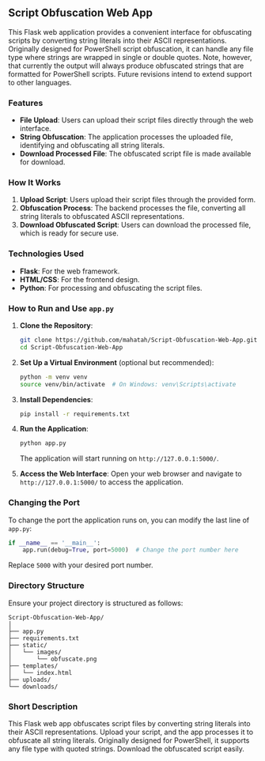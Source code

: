 ## Script Obfuscation Web App

This Flask web application provides a convenient interface for obfuscating scripts by converting string literals into their ASCII representations. Originally designed for PowerShell script obfuscation, it can handle any file type where strings are wrapped in single or double quotes. Note, however, that currently the output will always produce obfuscated strings that are formatted for PowerShell scripts. Future revisions intend to extend support to other languages.

### Features
- **File Upload**: Users can upload their script files directly through the web interface.
- **String Obfuscation**: The application processes the uploaded file, identifying and obfuscating all string literals.
- **Download Processed File**: The obfuscated script file is made available for download.

### How It Works
1. **Upload Script**: Users upload their script files through the provided form.
2. **Obfuscation Process**: The backend processes the file, converting all string literals to obfuscated ASCII representations.
3. **Download Obfuscated Script**: Users can download the processed file, which is ready for secure use.

### Technologies Used
- **Flask**: For the web framework.
- **HTML/CSS**: For the frontend design.
- **Python**: For processing and obfuscating the script files.

### How to Run and Use `app.py`

1. **Clone the Repository**:
   ```bash
   git clone https://github.com/mahatah/Script-Obfuscation-Web-App.git
   cd Script-Obfuscation-Web-App
   ```

2. **Set Up a Virtual Environment** (optional but recommended):
   ```bash
   python -m venv venv
   source venv/bin/activate  # On Windows: venv\Scripts\activate
   ```

3. **Install Dependencies**:
   ```bash
   pip install -r requirements.txt
   ```

4. **Run the Application**:
   ```bash
   python app.py
   ```
   The application will start running on `http://127.0.0.1:5000/`.

5. **Access the Web Interface**:
   Open your web browser and navigate to `http://127.0.0.1:5000/` to access the application.

### Changing the Port

To change the port the application runs on, you can modify the last line of `app.py`:

```python
if __name__ == '__main__':
    app.run(debug=True, port=5000)  # Change the port number here
```

Replace `5000` with your desired port number.

### Directory Structure
Ensure your project directory is structured as follows:

```
Script-Obfuscation-Web-App/
│
├── app.py
├── requirements.txt
├── static/
│   └── images/
│       └── obfuscate.png
├── templates/
│   └── index.html
├── uploads/
└── downloads/
```

### Short Description
This Flask web app obfuscates script files by converting string literals into their ASCII representations. Upload your script, and the app processes it to obfuscate all string literals. Originally designed for PowerShell, it supports any file type with quoted strings. Download the obfuscated script easily.
